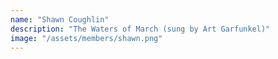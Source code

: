 ```yaml
---
name: "Shawn Coughlin"
description: "The Waters of March (sung by Art Garfunkel)"
image: "/assets/members/shawn.png"
---
```

